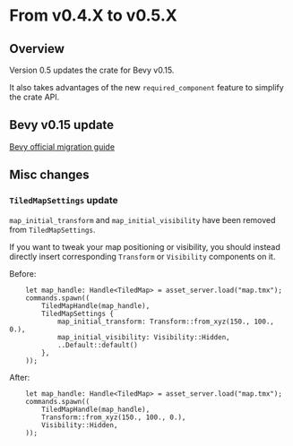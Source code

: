 # From v0.4.X to v0.5.X

## Overview

Version 0.5 updates the crate for Bevy v0.15.

It also takes advantages of the new `required_component` feature to simplify the crate API.

## Bevy v0.15 update

[Bevy official migration guide](https://bevyengine.org/learn/migration-guides/0-14-to-0-15/)

## Misc changes

### `TiledMapSettings` update

`map_initial_transform` and `map_initial_visibility` have been removed from `TiledMapSettings`.

If you want to tweak your map positioning or visibility, you should instead directly insert corresponding `Transform` or `Visibility` components on it.

Before:

```rust,no_run
    let map_handle: Handle<TiledMap> = asset_server.load("map.tmx");
    commands.spawn((
        TiledMapHandle(map_handle),
        TiledMapSettings {
            map_initial_transform: Transform::from_xyz(150., 100., 0.),
            map_initial_visibility: Visibility::Hidden,
            ..Default::default()
        },
    ));
```

After:

```rust,no_run
    let map_handle: Handle<TiledMap> = asset_server.load("map.tmx");
    commands.spawn((
        TiledMapHandle(map_handle),
        Transform::from_xyz(150., 100., 0.),
        Visibility::Hidden,
    ));
```
